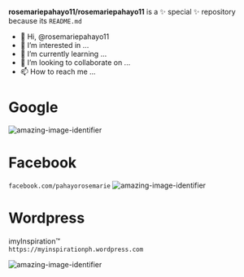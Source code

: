**rosemariepahayo11/rosemariepahayo11** 
is a ✨ special ✨ repository because its `README.md`
- 👋 Hi, @rosemariepahayo11
- 👀 I’m interested in ...
- 🌱 I’m currently learning ...
- 💞️ I’m looking to collaborate on ...
- 📫 How to reach me ...
# Google
![amazing-image-identifier](https://lh3.googleusercontent.com/ogw/ADea4I7ZVrX0hQvzXPt6xZS0FNlPILRSWJ4NwcaK4W9DacA=s64-c-mo)
# Facebook
`facebook.com/pahayorosemarie` 
![amazing-image-identifier](https://scontent.fmnl4-2.fna.fbcdn.net/v/t1.6435-9/171291604_1851709958320250_5448161188099682211_n.jpg?stp=cp0_dst-jpg_e15_fr_q65&_nc_cat=105&ccb=1-5&_nc_sid=85a577&efg=eyJpIjoidCJ9&_nc_eui2=AeGJ5MgRDYjCYzO5txo5BNcDyxHN8lgUho7LEc3yWBSGjkHFxe20a9VXxS3P0RpntiP1AY8TNwN9MC6BUHqblWGT&_nc_ohc=udVszNDXv9MAX9BY2DN&_nc_ht=scontent.fmnl4-2.fna&oh=00_AT88niSQuo0MM1HoWyIwbCSVX8JaFVZ4-dfldKROd0DdWQ&oe=623F76F3)

# Wordpress
ℹmyInspiration™  
`https://myinspirationph.wordpress.com` 





![amazing-image-identifier](https://user-images.githubusercontent.com/99250100/155883467-7895b0a1-ba7c-4d67-92ec-c9e7714eb158.png)


